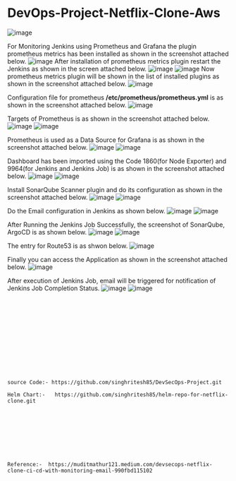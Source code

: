 # DevOps-Project-Netflix-Clone-Aws
![image](https://github.com/user-attachments/assets/8f077d3b-350e-4d22-8743-21bc877ccbfa)

For Monitoring Jenkins using Prometheus and Grafana the plugin prometheus metrics has been installed as shown in the screenshot attached below.
![image](https://github.com/user-attachments/assets/8a29aedd-bd9a-4c72-96fe-ad0fbe99f983)
After installation of prometheus metrics plugin restart the Jenkins as shown in the screen attached below.
![image](https://github.com/user-attachments/assets/c5085d9d-5f01-4f00-9013-1d79ba39b6ff)
![image](https://github.com/user-attachments/assets/cecc4d03-0210-4602-96dd-efc0cba3e57b)
Now prometheus metrics plugin will be shown in the list of installed plugins as shown in the screenshot attached below.
![image](https://github.com/user-attachments/assets/2080d903-7f18-4761-97c0-1d76010897a3)

Configuration file for prometheus **/etc/prometheus/prometheus.yml** is as shown in the screenshot attached below.
![image](https://github.com/user-attachments/assets/95a77272-f676-4298-9fa2-b6a0c8f80608)

Targets of Prometheus is as shown in the screenshot attached below.
![image](https://github.com/user-attachments/assets/fb629d93-3534-4d53-9272-80a3d5e8bd4c)
![image](https://github.com/user-attachments/assets/1f2b0480-a2e8-47b4-a083-45eb98e2f966)

Prometheus is used as a Data Source for Grafana is as shown in the screenshot attached below.
![image](https://github.com/user-attachments/assets/37bae130-b1a0-488e-8780-be456f24f36a)
![image](https://github.com/user-attachments/assets/176ac352-8378-4372-b39b-fc37d9062e49)

Dashboard has been imported using the Code 1860(for Node Exporter) and 9964(for Jenkins and Jenkins Job) is as shown in the screenshot attached below.
![image](https://github.com/user-attachments/assets/a85260b5-f231-487b-9eeb-732589742bfb)
![image](https://github.com/user-attachments/assets/cd4d6d8b-c145-47b8-9f64-ef3cd0386218)

Install SonarQube Scanner plugin and do its configuration as shown in the screenshot attached below.
![image](https://github.com/user-attachments/assets/2a3e6d91-9e8f-49f0-a5b8-067e1eb1f7cb)
![image](https://github.com/user-attachments/assets/37475b4e-a5fe-45a2-a622-9554ce9bc65a)

Do the Email configuration in Jenkins as shown below.
![image](https://github.com/user-attachments/assets/ef3894fd-f9bc-4692-a6b1-24bef7fd9694)
![image](https://github.com/user-attachments/assets/53a2994a-6cb8-4cb0-bb06-bcb37fe463d0)

After Running the Jenkins Job Successfully, the screenshot of SonarQube, ArgoCD is as shown below.
![image](https://github.com/user-attachments/assets/4ab7c2a7-25f1-4635-b255-0c152498936a)
![image](https://github.com/user-attachments/assets/0764612a-6cef-444a-9319-38d193a12d50)

The entry for Route53 is as shwon below.
![image](https://github.com/user-attachments/assets/67f29bb3-acf7-4b3d-9ae9-cfa1d67e1676)

Finally you can access the Application as shown in the screenshot attached below.
![image](https://github.com/user-attachments/assets/711d0420-4b98-4807-9a60-3474578fff9b)

After execution of Jenkins Job, email will be triggered for notification of Jenkins Job Completion Status.
![image](https://github.com/user-attachments/assets/ba76aebd-931f-418b-ab66-861d3734844e)
![image](https://github.com/user-attachments/assets/d190b2a4-20a9-4f80-8492-ce73de26a818)


<br><br/>
<br><br/>
<br><br/>
<br><br/>
<br><br/>
```
source Code:- https://github.com/singhritesh85/DevSecOps-Project.git

Helm Chart:-   https://github.com/singhritesh85/helm-repo-for-netflix-clone.git
```
<br><br/>
<br><br/>
<br><br/>
```
Reference:-  https://muditmathur121.medium.com/devsecops-netflix-clone-ci-cd-with-monitoring-email-990fbd115102
```
